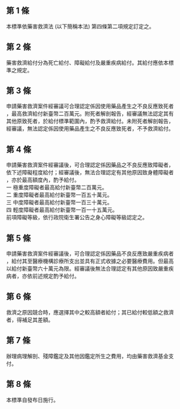 第 1 條
-------
本標準依藥害救濟法 (以下簡稱本法) 第四條第二項規定訂定之。

第 2 條
-------
藥害救濟給付分為死亡給付、障礙給付及嚴重疾病給付。其給付應依本標  
準之規定。

第 3 條
-------
申請藥害救濟案件經審議可合理認定係因使用藥品產生之不良反應致死者  
，最高救濟給付新臺幣二百萬元。附死者解剖報告，經審議無法認定其有  
其他原致死者，於給付標準範圍內，酌予救濟給付。未附死者解剖報告，  
經審議，無法認定係因使用藥品產生之不良反應致死者，不予救濟給付。

第 4 條
-------
申請藥害救濟案件經審議後，可合理認定係因藥品之不良反應致障礙者，  
依下述障礙程度給付；經審議後，無法合理認定有其他原因致身體障礙者  
，亦於最高額度內，酌予給付。  
一  極重度障礙者最高給付新臺幣二百萬元。  
二  重度障礙者最高給付新臺幣一百五十萬元。  
三  中度障礙者最高給付新臺幣一百三十萬元。  
四  輕度障礙者最高給付新臺幣一百一十五萬元。  
前項障礙等級，依行政院衛生署公告之身心障礙等級認定之。

第 5 條
-------
申請藥害救濟案件經審議後，可合理認定係因藥品不良反應致嚴重疾病者  
，給付其至醫療機構診療所支出並具有正式收據之必要醫療費用。但最高  
以給付新臺幣六十萬元為限。經審議後無法合理認定有其他原因致嚴重疾  
病者，亦依前述規定酌予給付。

第 6 條
-------
救濟之原因競合時，應選擇其中之較高額者給付；其已給付較低額之救濟  
者，得補足其差額。

第 7 條
-------
辦理病理解剖、殘障鑑定及其他因鑑定所生之費用，均由藥害救濟基金支  
付。

第 8 條
-------
本標準自發布日施行。

